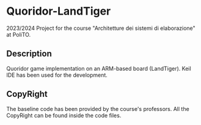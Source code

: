 # Quoridor-LandTiger
2023/2024 Project for the course "Architetture dei sistemi di elaborazione" at PoliTO.
## Description
Quoridor game implementation on an ARM-based board (LandTiger). Keil IDE has been used for the development.

## CopyRight
The baseline code has been provided by the course's professors. All the CopyRight can be found inside the code files.


